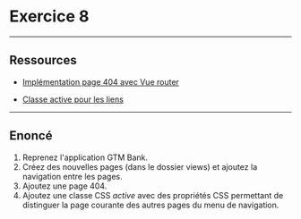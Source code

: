 # Exercice 8

---

## Ressources

- [Implémentation page 404 avec Vue router](https://router.vuejs.org/guide/essentials/dynamic-matching#Catch-all-404-Not-found-Route)

- [Classe active pour les liens](https://router.vuejs.org/guide/essentials/active-links#Configuring-the-classes)

---

## Enoncé

1. Reprenez l'application GTM Bank.
2. Créez des nouvelles pages (dans le dossier views) et ajoutez la navigation entre les pages.
3. Ajoutez une page 404.
4. Ajoutez une classe CSS *active* avec des propriétés CSS permettant de distinguer la page courante des autres pages du menu de navigation.